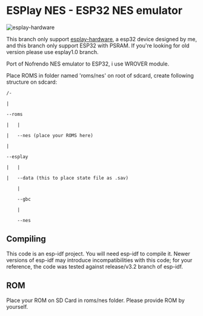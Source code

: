 # ESPlay NES - ESP32 NES emulator 

![esplay-hardware](https://github.com/pebri86/esplay-nes/blob/master/hardware/rsz_1rsz_img_20190131_153830.jpg)

This branch only support [esplay-hardware], a esp32 device designed by me, and this branch only support ESP32 with PSRAM. If you're looking for old version please use esplay1.0 branch.

[esplay-hardware]: https://github.com/pebri86/esplay-hardware

Port of Nofrendo NES emulator to ESP32, i use WROVER module.

Place ROMS in folder named 'roms/nes' on root of sdcard, create following structure on sdcard:

	/-

	|

 	--roms 
	
	|	|
		
	|	--nes (place your ROMS here)
	
 	|

 	--esplay

   	|	|

   	|	--data (this to place state file as .sav)

		|
		
		--gbc
		
		|
		
		--nes

Compiling
---------

This code is an esp-idf project. You will need esp-idf to compile it. Newer versions of esp-idf may introduce incompatibilities with this code;
for your reference, the code was tested against release/v3.2 branch of esp-idf.

ROM
--- 
Place your ROM on SD Card in roms/nes folder. Please provide ROM by yourself.

